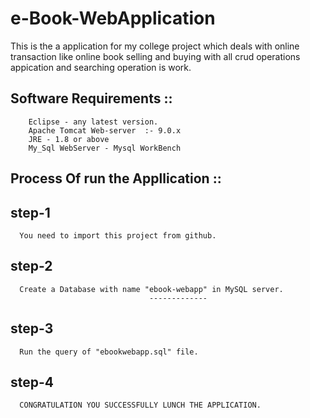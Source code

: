# e-Book-WebApplication
This is the a application for my college project which deals with online transaction like online book selling and buying with all crud operations appication and searching operation is 
work.

Software Requirements ::
-------------------------
        Eclipse - any latest version.
        Apache Tomcat Web-server  :- 9.0.x
        JRE - 1.8 or above
        My_Sql WebServer - Mysql WorkBench
        
Process Of run the Appllication ::
----------------------------------
step-1
------
      You need to import this project from github.
      
step-2
------
      Create a Database with name "ebook-webapp" in MySQL server.
                                   -------------
 step-3
 ------
      Run the query of "ebookwebapp.sql" file.
      
 step-4
 ------
      CONGRATULATION YOU SUCCESSFULLY LUNCH THE APPLICATION.
